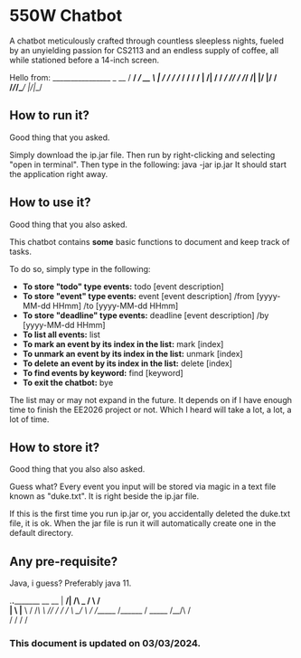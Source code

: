 # 550W Chatbot

A chatbot meticulously crafted through countless sleepless nights, fueled by an unyielding passion for CS2113 and an endless supply of coffee, all while stationed before a 14-inch screen.

Hello from:
    ________________ _       __
   / ____/ ____/ __ \ |     / /
  /___ \/___ \/ / / / | /| / / 
 ____/ /___/ / /_/ /| |/ |/ /  
/_____/_____/\____/ |__/|__/   
                               


## How to run it?

Good thing that you asked.

Simply download the ip.jar file. Then run by right-clicking and selecting "open in terminal".
Then type in the following:
	java -jar ip.jar
It should start the application right away.

## How to use it?

Good thing that you also asked.

This chatbot contains **some** basic functions to document and keep track of tasks.

To do so, simply type in the following:
- **To store "todo" type events:** todo [event description]
- **To store "event" type events:** event [event description] /from [yyyy-MM-dd HHmm] /to [yyyy-MM-dd HHmm]
- **To store "deadline" type events:** deadline [event description] /by [yyyy-MM-dd HHmm]
- **To list all events:** list
- **To mark an event by its index in the list:** mark [index]
- **To unmark an event by its index in the list:** unmark [index]
- **To delete an event by its index in the list:** delete [index]
- **To find events by keyword:** find [keyword]
- **To exit the chatbot:** bye

The list may or may not expand in the future. It depends on if I have enough time to finish the EE2026 project or not. Which I heard will take a lot, a lot, a lot of time.

## How to store it?

Good thing that you also also asked.

Guess what? Every event you input will be stored via magic in a text file known as "duke.txt". It is right beside the ip.jar file.

If this is the first time you run ip.jar or, you accidentally deleted the duke.txt file, it is ok. When the jar file is run it will automatically create one in the default directory.

## Any pre-requisite?

Java, i guess? Preferably java 11.

 .________._______________  __      __ 
 |   ____/|   ____/\   _  \/  \    /  \
 |____  \ |____  \ /  /_\  \   \/\/   /
 /       \/       \\  \_/   \        / 
/______  /______  / \_____  /\__/\  /  
       \/       \/        \/      \/   

### This document is updated on 03/03/2024.
